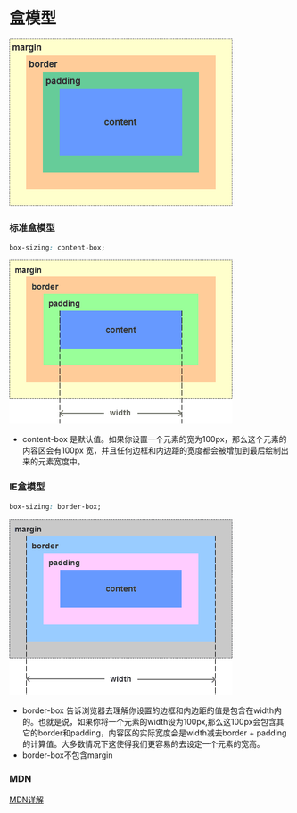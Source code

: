 # 盒模型

![盒模型图解](../.vuepress/public/img/box-sizing/box-sizing.png)

### 标准盒模型
```css
box-sizing: content-box;
```
![CSS 标准盒模型](../.vuepress/public/img/box-sizing/content-box.png)

- content-box  是默认值。如果你设置一个元素的宽为100px，那么这个元素的内容区会有100px 宽，并且任何边框和内边距的宽度都会被增加到最后绘制出来的元素宽度中。

### IE盒模型
```css
box-sizing: border-box;
```
![CSS IE盒模型](../.vuepress/public/img/box-sizing/IE-box.png)

- border-box 告诉浏览器去理解你设置的边框和内边距的值是包含在width内的。也就是说，如果你将一个元素的width设为100px,那么这100px会包含其它的border和padding，内容区的实际宽度会是width减去border + padding的计算值。大多数情况下这使得我们更容易的去设定一个元素的宽高。
- border-box不包含margin

### MDN
[MDN详解](https://developer.mozilla.org/zh-CN/docs/Web/CSS/box-sizing)

<back-to-top />